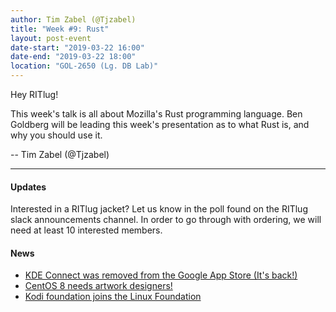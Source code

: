 ```yaml
---
author: Tim Zabel (@Tjzabel)
title: "Week #9: Rust"
layout: post-event
date-start: "2019-03-22 16:00"
date-end: "2019-03-22 18:00"
location: "GOL-2650 (Lg. DB Lab)"
---
```


Hey RITlug!

This week's talk is all about Mozilla's Rust programming language. Ben Goldberg will
be leading this week's presentation as to what Rust is, and why you should use it.


-- Tim Zabel (@Tjzabel)

---

#### Updates

Interested in a RITlug jacket? Let us know in the poll found on the RITlug slack
announcements channel. In order to go through with ordering, we will need at
least 10 interested members.

#### News

* [KDE Connect was removed from the Google App Store (It's back!)](https://www.omgubuntu.co.uk/2019/03/kde-connect-app-sms-features-removed)
* [CentOS 8 needs artwork designers!](https://lists.centos.org/pipermail/centos-devel/2019-March/017265.html)
* [Kodi foundation joins the Linux Foundation](https://kodi.tv/article/kodi-foundation-joined-linux-foundation)

